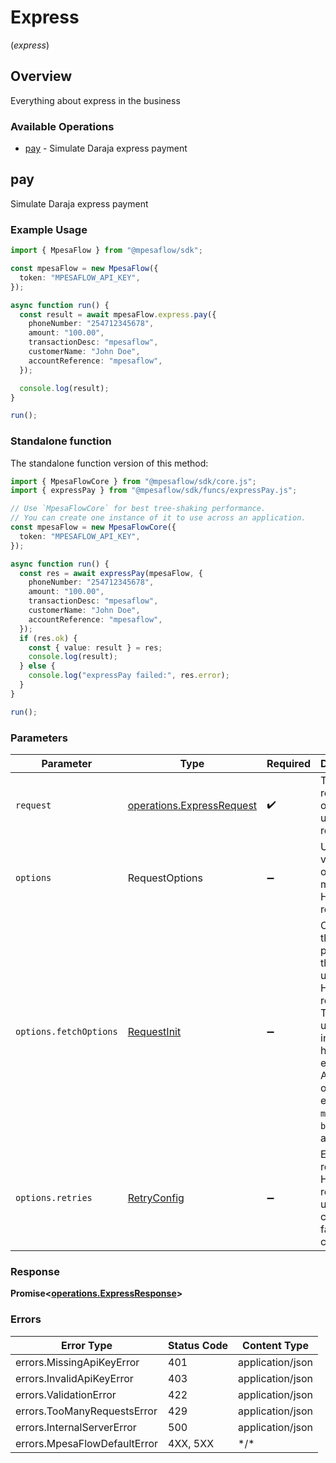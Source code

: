 # Express
(*express*)

## Overview

Everything about express in the business

### Available Operations

* [pay](#pay) - Simulate Daraja express payment

## pay

Simulate Daraja express payment

### Example Usage

```typescript
import { MpesaFlow } from "@mpesaflow/sdk";

const mpesaFlow = new MpesaFlow({
  token: "MPESAFLOW_API_KEY",
});

async function run() {
  const result = await mpesaFlow.express.pay({
    phoneNumber: "254712345678",
    amount: "100.00",
    transactionDesc: "mpesaflow",
    customerName: "John Doe",
    accountReference: "mpesaflow",
  });

  console.log(result);
}

run();
```

### Standalone function

The standalone function version of this method:

```typescript
import { MpesaFlowCore } from "@mpesaflow/sdk/core.js";
import { expressPay } from "@mpesaflow/sdk/funcs/expressPay.js";

// Use `MpesaFlowCore` for best tree-shaking performance.
// You can create one instance of it to use across an application.
const mpesaFlow = new MpesaFlowCore({
  token: "MPESAFLOW_API_KEY",
});

async function run() {
  const res = await expressPay(mpesaFlow, {
    phoneNumber: "254712345678",
    amount: "100.00",
    transactionDesc: "mpesaflow",
    customerName: "John Doe",
    accountReference: "mpesaflow",
  });
  if (res.ok) {
    const { value: result } = res;
    console.log(result);
  } else {
    console.log("expressPay failed:", res.error);
  }
}

run();
```

### Parameters

| Parameter                                                                                                                                                                      | Type                                                                                                                                                                           | Required                                                                                                                                                                       | Description                                                                                                                                                                    |
| ------------------------------------------------------------------------------------------------------------------------------------------------------------------------------ | ------------------------------------------------------------------------------------------------------------------------------------------------------------------------------ | ------------------------------------------------------------------------------------------------------------------------------------------------------------------------------ | ------------------------------------------------------------------------------------------------------------------------------------------------------------------------------ |
| `request`                                                                                                                                                                      | [operations.ExpressRequest](../../models/operations/expressrequest.md)                                                                                                         | :heavy_check_mark:                                                                                                                                                             | The request object to use for the request.                                                                                                                                     |
| `options`                                                                                                                                                                      | RequestOptions                                                                                                                                                                 | :heavy_minus_sign:                                                                                                                                                             | Used to set various options for making HTTP requests.                                                                                                                          |
| `options.fetchOptions`                                                                                                                                                         | [RequestInit](https://developer.mozilla.org/en-US/docs/Web/API/Request/Request#options)                                                                                        | :heavy_minus_sign:                                                                                                                                                             | Options that are passed to the underlying HTTP request. This can be used to inject extra headers for examples. All `Request` options, except `method` and `body`, are allowed. |
| `options.retries`                                                                                                                                                              | [RetryConfig](../../lib/utils/retryconfig.md)                                                                                                                                  | :heavy_minus_sign:                                                                                                                                                             | Enables retrying HTTP requests under certain failure conditions.                                                                                                               |

### Response

**Promise\<[operations.ExpressResponse](../../models/operations/expressresponse.md)\>**

### Errors

| Error Type                   | Status Code                  | Content Type                 |
| ---------------------------- | ---------------------------- | ---------------------------- |
| errors.MissingApiKeyError    | 401                          | application/json             |
| errors.InvalidApiKeyError    | 403                          | application/json             |
| errors.ValidationError       | 422                          | application/json             |
| errors.TooManyRequestsError  | 429                          | application/json             |
| errors.InternalServerError   | 500                          | application/json             |
| errors.MpesaFlowDefaultError | 4XX, 5XX                     | \*/\*                        |